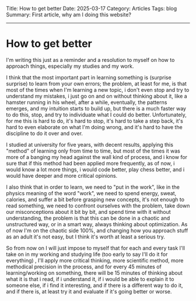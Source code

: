 Title: How to get better
Date: 2025-03-17
Category: Articles
Tags: blog
Summary: First article, why am I doing this website?

---

# How to get better

I'm writing this just as a reminder and a resolution to myself on how to approach things, especially my studies and my work.

I think that the most important part in learning something is (surprise surprise) to learn from your own errors; the problem, at least for me, is that most of the times when I'm learning a new topic, i don't even stop and try to understand my mistakes, i just go on and on without thinking about it, like a hamster running in his wheel, after a while, eventually, the patterns emerges, and my intuition starts to build up, but there is a much faster way to do this, stop, and try to individuate what I could do better. 
Unfortunately, for me this is hard to do, it's hard to stop, it's hard to take a step back, it's hard to even elaborate on what I'm doing wrong, and it's hard to have the discipline to do it over and over.

I studied at university for five years, with decent results, applying this "method" of learning only from time to time, but most of the times it was more of a banging my head against the wall kind of process, and i know for sure that if this method had been applied more frequently, as of now, i would know a lot more things, i would code better, play chess better, and i would have deeper and more critical opinions.

I also think that in order to learn, we need to "put in the work", like in the physics meaning of the word "work", we need to spend energy, sweat, calories, and suffer a bit before grasping new concepts, it's not enough to read something, we need to confront ourselves with the problem, take down our misconceptions about it bit by bit, and spend time with it without understanding, the problem is that this can be done in a chaotic and unstructured way, or in a smart way, always thinking about optimization. As of now I'm on the chaotic side 100%, and changing how you approach stuff as an adult it's not easy, but I think it's worth at least a serious try.

So from now on I will just impose to myself that for each and every task I'll take on in my working and studying life (too early to say I'll do it for everything) , I'll apply more critical thinking, more scientific method, more methodical precision in the process, and for every 45 minutes of learning/working on something, there will be 15 minutes of thinking about what it is that i read, if i understand it, if i would be able to explain it to someone else, if i find it interesting, and if there is a different way to do it, and if there is, at least try it and evaluate if it's going better or worse.




